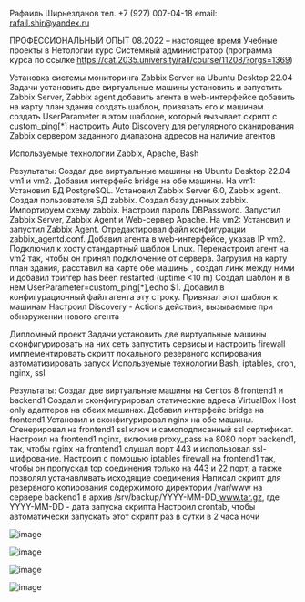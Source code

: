 Рафаиль Ширьезданов
тел. +7 (927) 007-04-18
email: rafail.shir@yandex.ru


ПРОФЕССИОНАЛЬНЫЙ ОПЫТ
08.2022 – настоящее время Учебные проекты в Нетологии
курс Системный администратор (программа курса по ссылке https://cat.2035.university/rall/course/11208/?orgs=1369)

Установка системы мониторинга Zabbix Server на Ubuntu Desktop 22.04
Задачи
установить две виртуальные машины
установить и запустить Zabbix Server, Zabbix agent
добавить агента в web-интерфейсе
добавить на карту план здания
создать шаблон, привязать его к машинам
создать UserParameter в этом шаблоне, который вызывает скрипт c custom_ping[*]
настроить Auto Discovery для регулярного сканирования Zabbix сервером заданного диапазона адресов на наличие агентов

Используемые технологии
Zabbix, Apache, Bash

Результаты: 
Создал две виртуальные машины на Ubuntu Desktop 22.04 vm1 и vm2. Добавил интерфейс bridge на обе машины.
На vm1: Установил БД PostgreSQL. Установил Zabbix Server 6.0, Zabbix agent. Создал пользователя БД zabbix. Создал базу данных zabbix. Импортируем схему zabbix. Настроил пароль DBPassword. Запустил Zabbix Server, Zabbix Agent и Web-сервер Apache. На vm2: Установил и запустил Zabbix Agent. Отредактировал файл конфигурации zabbix_agentd.conf.
Добавил агента в web-интерфейсе, указав IP vm2. Подключил к хосту стандартный шаблон Linux. Перенастроил агент на vm2 так, чтобы он принял подключение от сервера. 
Загрузил на карту план здания, расставил на карте обе машины , создал линк между ними и добавил триггер has been restarted (uptime <10 m)
Создал шаблон и в нем UserParameter=custom_ping[*],echo $1. Добавил в конфигурационный файл агента эту строку. Привязал этот шаблон к машинам
Настроил Discovery - Actions действия, вызываемые при обнаружении нового агента

Дипломный проект
Задачи
установить две виртуальные машины 
сконфигурировать на них сеть
запустить сервисы и настроить firewall
имплементировать скрипт локального резервного копирования
автоматизировать запуск
Используемые технологии
Bash, iptables, сron, nginx, ssl

Результаты: 
Создал две виртуальные машины на Centos 8 frontend1 и backend1
Создал и сконфигурировал статические адреса VirtualBox Host only адаптеров на обеих машинах. Добавил интерфейс bridge на  frontend1
Установил и сконфигурировал nginx на обе машины. Сгенерировал на frontend1 ssl ключ и самоподписанный ssl сертификат. Настроил на frontend1 nginx, включив proxy_pass на 8080 порт backend1, так, чтобы nginx на frontend1 слушал порт 443 и использовал ssl-шифрование. Настроил с помощью iptables firewall на frontend1 так, чтобы он пропускал tcp соединения только на 443 и 22 порт, а также позволял устанавливать исходящие соединения
Написал скрипт для резервного копирования содержимого директории /var/www на сервере backend1 в архив /srv/backup/YYYY-MM-DD_www.tar.gz, где YYYY-MM-DD - дата запуска скрипта
Наcтроил crontab, чтобы автоматически запускать этот скрипт раз в сутки в 2 часа ночи

![image](https://user-images.githubusercontent.com/105864840/227736405-cb24a170-70dc-4168-bbdf-cfd5cb9685ec.png)

![image](https://user-images.githubusercontent.com/105864840/227736479-b2327a61-8fe5-4afe-8109-dbf833ea5b0a.png)

![image](https://user-images.githubusercontent.com/105864840/227736491-e964d172-704c-4540-a82c-99cfdaaa396a.png)

![image](https://user-images.githubusercontent.com/105864840/227736495-a0973bf3-544b-4193-a8fe-345ca4e43662.png)



